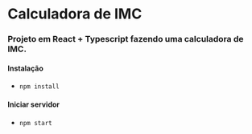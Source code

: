 # Calculadora de IMC 

### Projeto em React + Typescript fazendo uma calculadora de IMC.

#### Instalação
- `npm install`

#### Iniciar servidor
- `npm start`